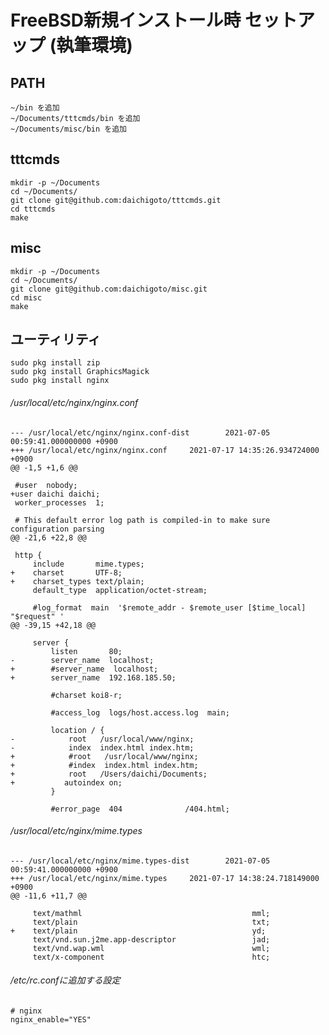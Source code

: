 # FreeBSD新規インストール時 セットアップ (執筆環境)

## PATH

    ~/bin を追加
    ~/Documents/tttcmds/bin を追加
    ~/Documents/misc/bin を追加

## tttcmds

    mkdir -p ~/Documents
    cd ~/Documents/
    git clone git@github.com:daichigoto/tttcmds.git
    cd tttcmds
    make

## misc

    mkdir -p ~/Documents
    cd ~/Documents/
    git clone git@github.com:daichigoto/misc.git
    cd misc
    make

## ユーティリティ

    sudo pkg install zip
    sudo pkg install GraphicsMagick
    sudo pkg install nginx

###### /usr/local/etc/nginx/nginx.conf

    --- /usr/local/etc/nginx/nginx.conf-dist        2021-07-05 00:59:41.000000000 +0900
    +++ /usr/local/etc/nginx/nginx.conf     2021-07-17 14:35:26.934724000 +0900
    @@ -1,5 +1,6 @@
    
     #user  nobody;
    +user daichi daichi;
     worker_processes  1;
    
     # This default error log path is compiled-in to make sure configuration parsing
    @@ -21,6 +22,8 @@
    
     http {
         include       mime.types;
    +    charset       UTF-8;
    +    charset_types text/plain;
         default_type  application/octet-stream;
    
         #log_format  main  '$remote_addr - $remote_user [$time_local] "$request" '
    @@ -39,15 +42,18 @@
    
         server {
             listen       80;
    -        server_name  localhost;
    +        #server_name  localhost;
    +        server_name  192.168.185.50;
    
             #charset koi8-r;
    
             #access_log  logs/host.access.log  main;
    
             location / {
    -            root   /usr/local/www/nginx;
    -            index  index.html index.htm;
    +            #root   /usr/local/www/nginx;
    +            #index  index.html index.htm;
    +            root   /Users/daichi/Documents;
    +           autoindex on;
             }
    
             #error_page  404              /404.html;

###### /usr/local/etc/nginx/mime.types

    --- /usr/local/etc/nginx/mime.types-dist        2021-07-05 00:59:41.000000000 +0900
    +++ /usr/local/etc/nginx/mime.types     2021-07-17 14:38:24.718149000 +0900
    @@ -11,6 +11,7 @@
    
         text/mathml                                      mml;
         text/plain                                       txt;
    +    text/plain                                       yd;
         text/vnd.sun.j2me.app-descriptor                 jad;
         text/vnd.wap.wml                                 wml;
         text/x-component                                 htc;

###### /etc/rc.confに追加する設定

    # nginx
    nginx_enable="YES"
